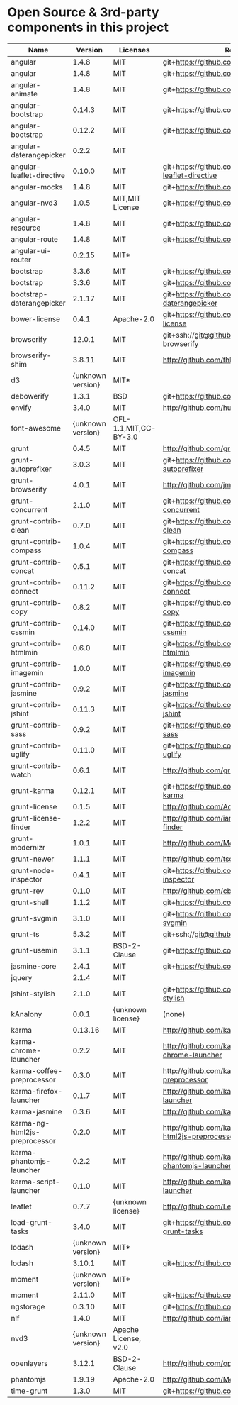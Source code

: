 # Open Source & 3rd-party components in this project

| Name | Version| Licenses | Repository |
| ---- |------- | -------- | ---------- |
| angular | 1.4.8 | MIT | git+https://github.com/angular/angular.js |
| angular | 1.4.8 | MIT | git+https://github.com/angular/angular.js |
| angular-animate | 1.4.8 | MIT | git+https://github.com/angular/angular.js |
| angular-bootstrap | 0.14.3 | MIT | git+https://github.com/angular-ui/bootstrap |
| angular-bootstrap | 0.12.2 | MIT | git+https://github.com/angular-ui/bootstrap |
| angular-daterangepicker | 0.2.2 | MIT |  |
| angular-leaflet-directive | 0.10.0 | MIT | git+https://github.com/tombatossals/angular-leaflet-directive |
| angular-mocks | 1.4.8 | MIT | git+https://github.com/angular/angular.js |
| angular-nvd3 | 1.0.5 | MIT,MIT License | git+https://github.com/krispo/angular-nvd3 |
| angular-resource | 1.4.8 | MIT | git+https://github.com/angular/angular.js |
| angular-route | 1.4.8 | MIT | git+https://github.com/angular/angular.js |
| angular-ui-router | 0.2.15 | MIT* |  |
| bootstrap | 3.3.6 | MIT | git+https://github.com/twbs/bootstrap |
| bootstrap | 3.3.6 | MIT | git+https://github.com/twbs/bootstrap |
| bootstrap-daterangepicker | 2.1.17 | MIT | git+https://github.com/dangrossman/bootstrap-daterangepicker |
| bower-license | 0.4.1 | Apache-2.0 | git+https://github.com/AceMetrix/bower-license |
| browserify | 12.0.1 | MIT | git+ssh://git@github.com/substack/node-browserify |
| browserify-shim | 3.8.11 | MIT | http://github.com/thlorenz/browserify-shim |
| d3 | {unknown version} | MIT* |  |
| debowerify | 1.3.1 | BSD | git+https://github.com/eugeneware/debowerify |
| envify | 3.4.0 | MIT | http://github.com/hughsk/envify |
| font-awesome | {unknown version} | OFL-1.1,MIT,CC-BY-3.0 |  |
| grunt | 0.4.5 | MIT | http://github.com/gruntjs/grunt |
| grunt-autoprefixer | 3.0.3 | MIT | git+https://github.com/ndmitry/grunt-autoprefixer |
| grunt-browserify | 4.0.1 | MIT | http://github.com/jmreidy/grunt-browserify |
| grunt-concurrent | 2.1.0 | MIT | git+https://github.com/sindresorhus/grunt-concurrent |
| grunt-contrib-clean | 0.7.0 | MIT | git+https://github.com/gruntjs/grunt-contrib-clean |
| grunt-contrib-compass | 1.0.4 | MIT | git+https://github.com/gruntjs/grunt-contrib-compass |
| grunt-contrib-concat | 0.5.1 | MIT | git+https://github.com/gruntjs/grunt-contrib-concat |
| grunt-contrib-connect | 0.11.2 | MIT | git+https://github.com/gruntjs/grunt-contrib-connect |
| grunt-contrib-copy | 0.8.2 | MIT | git+https://github.com/gruntjs/grunt-contrib-copy |
| grunt-contrib-cssmin | 0.14.0 | MIT | git+https://github.com/gruntjs/grunt-contrib-cssmin |
| grunt-contrib-htmlmin | 0.6.0 | MIT | git+https://github.com/gruntjs/grunt-contrib-htmlmin |
| grunt-contrib-imagemin | 1.0.0 | MIT | git+https://github.com/gruntjs/grunt-contrib-imagemin |
| grunt-contrib-jasmine | 0.9.2 | MIT | git+https://github.com/gruntjs/grunt-contrib-jasmine |
| grunt-contrib-jshint | 0.11.3 | MIT | git+https://github.com/gruntjs/grunt-contrib-jshint |
| grunt-contrib-sass | 0.9.2 | MIT | git+https://github.com/gruntjs/grunt-contrib-sass |
| grunt-contrib-uglify | 0.11.0 | MIT | git+https://github.com/gruntjs/grunt-contrib-uglify |
| grunt-contrib-watch | 0.6.1 | MIT | http://github.com/gruntjs/grunt-contrib-watch |
| grunt-karma | 0.12.1 | MIT | git+https://github.com/karma-runner/grunt-karma |
| grunt-license | 0.1.5 | MIT | http://github.com/AceMetrix/grunt-license |
| grunt-license-finder | 1.2.2 | MIT | http://github.com/iandotkelly/grunt-license-finder |
| grunt-modernizr | 1.0.1 | MIT | http://github.com/Modernizr/grunt-modernizr |
| grunt-newer | 1.1.1 | MIT | http://github.com/tschaub/grunt-newer |
| grunt-node-inspector | 0.4.1 | MIT | git+https://github.com/ChrisWren/grunt-node-inspector |
| grunt-rev | 0.1.0 | MIT | http://github.com/cbas/grunt-rev |
| grunt-shell | 1.1.2 | MIT | git+https://github.com/sindresorhus/grunt-shell |
| grunt-svgmin | 3.1.0 | MIT | git+https://github.com/sindresorhus/grunt-svgmin |
| grunt-ts | 5.3.2 | MIT | git+ssh://git@github.com/grunt-ts/grunt-ts |
| grunt-usemin | 3.1.1 | BSD-2-Clause | git+https://github.com/yeoman/grunt-usemin |
| jasmine-core | 2.4.1 | MIT | git+https://github.com/jasmine/jasmine |
| jquery | 2.1.4 | MIT |  |
| jshint-stylish | 2.1.0 | MIT | git+https://github.com/sindresorhus/jshint-stylish |
| kAnalony | 0.0.1 | {unknown license} | (none) |
| karma | 0.13.16 | MIT | http://github.com/karma-runner/karma |
| karma-chrome-launcher | 0.2.2 | MIT | http://github.com/karma-runner/karma-chrome-launcher |
| karma-coffee-preprocessor | 0.3.0 | MIT | http://github.com/karma-runner/karma-coffee-preprocessor |
| karma-firefox-launcher | 0.1.7 | MIT | http://github.com/karma-runner/karma-firefox-launcher |
| karma-jasmine | 0.3.6 | MIT | http://github.com/karma-runner/karma-jasmine |
| karma-ng-html2js-preprocessor | 0.2.0 | MIT | http://github.com/karma-runner/karma-ng-html2js-preprocessor |
| karma-phantomjs-launcher | 0.2.2 | MIT | http://github.com/karma-runner/karma-phantomjs-launcher |
| karma-script-launcher | 0.1.0 | MIT | http://github.com/karma-runner/karma-script-launcher |
| leaflet | 0.7.7 | {unknown license} | http://github.com/Leaflet/Leaflet |
| load-grunt-tasks | 3.4.0 | MIT | git+https://github.com/sindresorhus/load-grunt-tasks |
| lodash | {unknown version} | MIT* |  |
| lodash | 3.10.1 | MIT | git+https://github.com/lodash/lodash |
| moment | {unknown version} | MIT* |  |
| moment | 2.11.0 | MIT | git+https://github.com/moment/moment |
| ngstorage | 0.3.10 | MIT | git+https://github.com/gsklee/ngStorage |
| nlf | 1.4.0 | MIT | http://github.com/iandotkelly/nlf |
| nvd3 | {unknown version} | Apache License, v2.0 |  |
| openlayers | 3.12.1 | BSD-2-Clause | http://github.com/openlayers/ol3 |
| phantomjs | 1.9.19 | Apache-2.0 | http://github.com/Medium/phantomjs |
| time-grunt | 1.3.0 | MIT | git+https://github.com/sindresorhus/time-grunt |
